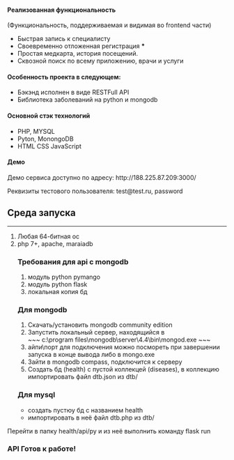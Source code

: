 <h4> Реализованная функциональность </h4>
(Функциональность, поддерживаемая и видимая во frontend части)
<ul>
    <li> Быстрая запись к специалисту </li>
    <li> Своевременно отложенная регистрация <b>*</b> </li>
    <li> Простая медкарта, история посещений. </li>
    <li> Сквозной поиск по всему приложению, врачи и услуги </li>
</ul>

<h4> Особенность проекта в следующем: </h4>
<ul>
    <li> Бэкэнд исполнен в виде RESTFull API </li>
    <li> Библиотека заболеваний на python и mongodb </li>
</ul>

<h4> Основной стэк технологий </h4>
<ul>
    <li>PHP, MYSQL</li>
    <li>Pyton, MonongoDB</li>
    <li>HTML CSS JavaScript</li>
</ul>

<h4> Демо </h4>
<p>Демо сервиса доступно по адресу: http://188.225.87.209:3000/</p>
<p>Реквизиты тестового пользователя: test@test.ru, password</p>

<h2> Среда запуска </h2>
<hr>
<ol>
    <li>Любая 64-битная ос</li>
    <li>php 7+, apache, maraiadb</li>

<h3>Требования для api с mongodb</h3> 
<ol>
    <li>модуль python pymango  </li>
    <li>модуль python flask    </li>
    <li>локальная копия бд     </li>
</ol>

<h3>Для mongodb</h3>
<ol>
    <li> Скачать/установить mongodb community edition </li>
    <li> Запустить локальный сервер, находящийся в  </li>
    ~~~
    c:\program files\mongodb\server\4.4\bin\mongod.exe
    ~~~
    <li> айпи\порт для подключения можно посмореть при завершении запуска в конце вывода либо в mongo.exe</li>
    <li> Зайти в mongodb compass, подключится к серверу </li>
    <li> Создать бд (health) с пустой коллекцей (diseases), в коллекцию импортировать файл dtb.json из dtb/ </li>
</ol>

<h3>Для mysql</h3>
<ul>
    <li> создать пустюу бд с названием health</li>
    <li> импортировать в неё файл dtb.php из dtb/ </li>
<ul>
</ol>
<p>Перейти в папку health/api/py и из неё выполнить команду flask run</p>

<h3> API Готов к работе! </h3>